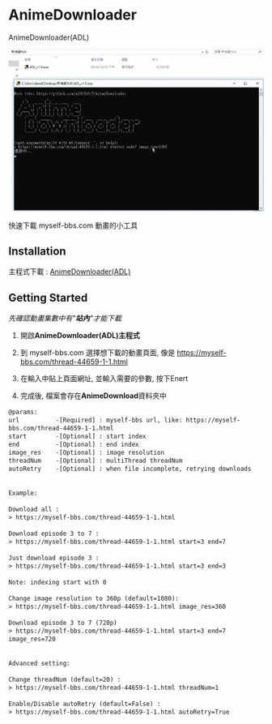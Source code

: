 # AnimeDownloader
AnimeDownloader(ADL)

![img](example.gif)

快速下載 myself-bbs.com 動畫的小工具

## Installation

主程式下載 : [AnimeDownloader(ADL)](https://github.com/md9830415/AnimeDownloader/releases)

## Getting Started

*先確認動畫集數中有"**站內**"才能下載*

1. 開啟**AnimeDownloader\(ADL\)主程式**

2. 到 myself-bbs.com 選擇想下載的動畫頁面, 像是 https://myself-bbs.com/thread-44659-1-1.html

3. 在輸入中貼上頁面網址, 並輸入需要的參數, 按下Enert

4. 完成後, 檔案會存在**AnimeDownload**資料夾中


```
@params:
url          -[Required] : myself-bbs url, like: https://myself-bbs.com/thread-44659-1-1.html
start        -[Optional] : start index
end          -[Optional] : end index
image_res    -[Optional] : image resolution
threadNum    -[Optional] : multiThread threadNum
autoRetry    -[Optional] : when file incomplete, retrying downloads


Example:

Download all :
> https://myself-bbs.com/thread-44659-1-1.html

Download episode 3 to 7 :
> https://myself-bbs.com/thread-44659-1-1.html start=3 end=7

Just download episode 3 :
> https://myself-bbs.com/thread-44659-1-1.html start=3 end=3

Note: indexing start with 0

Change image resolution to 360p (default=1080):
> https://myself-bbs.com/thread-44659-1-1.html image_res=360

Download episode 3 to 7 (720p)
> https://myself-bbs.com/thread-44659-1-1.html start=3 end=7 image_res=720


Advanced setting:

Change threadNum (default=20) :
> https://myself-bbs.com/thread-44659-1-1.html threadNum=1

Enable/Disable autoRetry (default=False) :
> https://myself-bbs.com/thread-44659-1-1.html autoRetry=True
```

